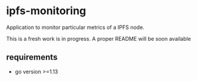 # ipfs-monitoring
Application to monitor particular metrics of a IPFS node. 

This is a fresh work is in progress. A proper README will be soon available


## requirements
* go version >=1.13
